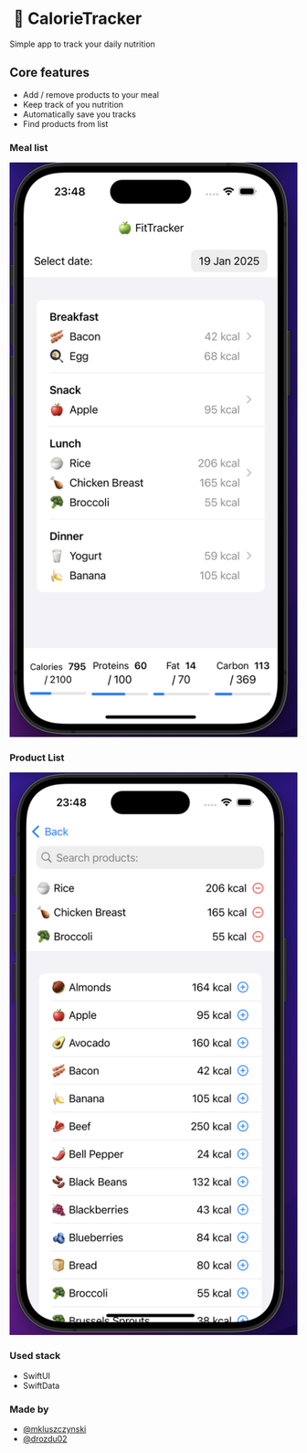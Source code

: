 #  🍏 CalorieTracker

Simple app to track your daily nutrition

## Core features

- Add / remove products to your meal
- Keep track of you nutrition
- Automatically save you tracks
- Find products from list

### Meal list

![Meal list](/CalorieTracker/Assets.xcassets/CalorieTracker-MealList.imageset/CalorieTracker-MealList.png)

### Product List

![Product list](/CalorieTracker/Assets.xcassets/CalorieTracker-ProductList.imageset/CalorieTracker-ProductList.png)

### Used stack

- SwiftUI
- SwiftData

### Made by

- [@mkluszczynski](https://github.com/mkluszczynski)
- [@drozdu02](https://github.com/drozdu02)
